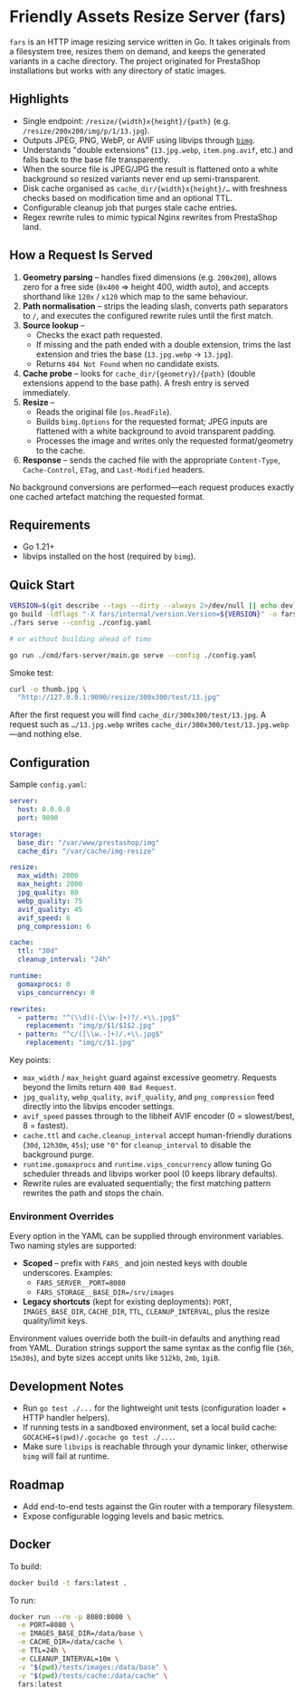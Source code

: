 # Friendly Assets Resize Server (fars)

`fars` is an HTTP image resizing service written in Go. It takes originals from a filesystem tree, resizes them on demand, and keeps the generated variants in a cache directory. The project originated for PrestaShop installations but works with any directory of static images.

## Highlights

- Single endpoint: `/resize/{width}x{height}/{path}` (e.g. `/resize/200x200/img/p/1/13.jpg`).
- Outputs JPEG, PNG, WebP, or AVIF using libvips through [`bimg`](https://github.com/h2non/bimg).
- Understands "double extensions" (`13.jpg.webp`, `item.png.avif`, etc.) and falls back to the base file transparently.
- When the source file is JPEG/JPG the result is flattened onto a white background so resized variants never end up semi-transparent.
- Disk cache organised as `cache_dir/{width}x{height}/…` with freshness checks based on modification time and an optional TTL.
- Configurable cleanup job that purges stale cache entries.
- Regex rewrite rules to mimic typical Nginx rewrites from PrestaShop land.

## How a Request Is Served

1. **Geometry parsing** – handles fixed dimensions (e.g. `200x200`), allows zero for a free side (`0x400` ⇒ height 400, width auto), and accepts shorthand like `120x` / `x120` which map to the same behaviour.
2. **Path normalisation** – strips the leading slash, converts path separators to `/`, and executes the configured rewrite rules until the first match.
3. **Source lookup** –
   - Checks the exact path requested.
   - If missing and the path ended with a double extension, trims the last extension and tries the base (`13.jpg.webp` → `13.jpg`).
   - Returns `404 Not Found` when no candidate exists.
4. **Cache probe** – looks for `cache_dir/{geometry}/{path}` (double extensions append to the base path). A fresh entry is served immediately.
5. **Resize** –
   - Reads the original file (`os.ReadFile`).
   - Builds `bimg.Options` for the requested format; JPEG inputs are flattened with a white background to avoid transparent padding.
   - Processes the image and writes only the requested format/geometry to the cache.
6. **Response** – sends the cached file with the appropriate `Content-Type`, `Cache-Control`, `ETag`, and `Last-Modified` headers.

No background conversions are performed—each request produces exactly one cached artefact matching the requested format.

## Requirements

- Go 1.21+
- libvips installed on the host (required by `bimg`).

## Quick Start

```bash
VERSION=$(git describe --tags --dirty --always 2>/dev/null || echo dev)
go build -ldflags "-X fars/internal/version.Version=${VERSION}" -o fars ./cmd/fars-server
./fars serve --config ./config.yaml

# or without building ahead of time

go run ./cmd/fars-server/main.go serve --config ./config.yaml
```

Smoke test:

```bash
curl -o thumb.jpg \
  "http://127.0.0.1:9090/resize/300x300/test/13.jpg"
```

After the first request you will find `cache_dir/300x300/test/13.jpg`. A request such as `…/13.jpg.webp` writes `cache_dir/300x300/test/13.jpg.webp`—and nothing else.

## Configuration

Sample `config.yaml`:

```yaml
server:
  host: 0.0.0.0
  port: 9090

storage:
  base_dir: "/var/www/prestashop/img"
  cache_dir: "/var/cache/img-resize"

resize:
  max_width: 2000
  max_height: 2000
  jpg_quality: 80
  webp_quality: 75
  avif_quality: 45
  avif_speed: 6
  png_compression: 6

cache:
  ttl: "30d"
  cleanup_interval: "24h"

runtime:
  gomaxprocs: 0
  vips_concurrency: 0

rewrites:
  - pattern: "^(\\d)(-[\\w-]+)?/.+\\.jpg$"
    replacement: "img/p/$1/$1$2.jpg"
  - pattern: "^c/([\\w.-]+)/.+\\.jpg$"
    replacement: "img/c/$1.jpg"
```

Key points:

- `max_width` / `max_height` guard against excessive geometry. Requests beyond the limits return `400 Bad Request`.
- `jpg_quality`, `webp_quality`, `avif_quality`, and `png_compression` feed directly into the libvips encoder settings.
- `avif_speed` passes through to the libheif AVIF encoder (0 = slowest/best, 8 = fastest).
- `cache.ttl` and `cache.cleanup_interval` accept human-friendly durations (`30d`, `12h30m`, `45s`); use `"0"` for `cleanup_interval` to disable the background purge.
- `runtime.gomaxprocs` and `runtime.vips_concurrency` allow tuning Go scheduler threads and libvips worker pool (0 keeps library defaults).
- Rewrite rules are evaluated sequentially; the first matching pattern rewrites the path and stops the chain.

### Environment Overrides

Every option in the YAML can be supplied through environment variables. Two naming styles are supported:

- **Scoped** – prefix with `FARS_` and join nested keys with double underscores. Examples:
  - `FARS_SERVER__PORT=8080`
  - `FARS_STORAGE__BASE_DIR=/srv/images`
- **Legacy shortcuts** (kept for existing deployments): `PORT`, `IMAGES_BASE_DIR`, `CACHE_DIR`, `TTL`, `CLEANUP_INTERVAL`, plus the resize quality/limit keys.

Environment values override both the built-in defaults and anything read from YAML. Duration strings support the same syntax as the config file (`36h`, `15m30s`), and byte sizes accept units like `512kb`, `2mb`, `1giB`.

## Development Notes

- Run `go test ./...` for the lightweight unit tests (configuration loader + HTTP handler helpers).
- If running tests in a sandboxed environment, set a local build cache: `GOCACHE=$(pwd)/.gocache go test ./...`.
- Make sure `libvips` is reachable through your dynamic linker, otherwise `bimg` will fail at runtime.

## Roadmap

- Add end-to-end tests against the Gin router with a temporary filesystem.
- Expose configurable logging levels and basic metrics.


## Docker

To build:
```bash
docker build -t fars:latest .
```

To run:
```bash
docker run --rm -p 8080:8080 \
  -e PORT=8080 \
  -e IMAGES_BASE_DIR=/data/base \
  -e CACHE_DIR=/data/cache \
  -e TTL=24h \
  -e CLEANUP_INTERVAL=10m \
  -v "$(pwd)/tests/images:/data/base" \
  -v "$(pwd)/tests/cache:/data/cache" \
  fars:latest
```
